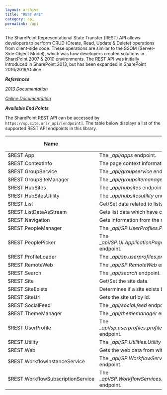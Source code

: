 ```yaml
---
layout: archive
title: "REST API"
category: api
permalink: /api
---
```

The SharePoint Representational State Transfer (REST) API allows developers to perform CRUD (Create, Read, Update & Delete) operations from client-side code. These operations are similar to the SSOM (Server-Side Object Model), which was how developers created solutions in SharePoint 2007 & 2010 environments. The REST API was initially introduced in SharePoint 2013, but has been expanded in SharePoint 2016/2019/Online.

**_References_**

_[2013 Documentation](https://msdn.microsoft.com/en-us/library/office/jj860569.aspx)_

_[Online Documentation](https://docs.microsoft.com/en-us/sharepoint/dev/sp-add-ins/get-to-know-the-sharepoint-rest-service)_

**_Available End Points_**

The SharePoint REST API can be accessed by ```https://sp.site.url/_api/[endpoint]```. The table below displays a list of the supported REST API endpoints in this library.

| Name | Description | Library Reference |
| --- | --- | --- |
| $REST.App | The __api/apps_ endpoint. | [Documentation](/docs/sprest/modules/__types_lib_apps_d_.html) |
| $REST.ContextInfo | The page context information. | [Documentation](/docs/sprest/modules/__types_lib_contextinfo_d_.html) |
| $REST.GroupService | The __api/groupservice_ endpoint. | [Documentation](/docs/sprest/modules/__types_lib_groupservice_d_.html) |
| $REST.GroupSiteManager | The __api/groupsitemanager_ endpoint. | [Documentation](/docs/sprest/modules/__types_lib_groupsitemanager_d_.html) |
| $REST.HubSites | The __api/hubsites_ endpoint. | [Documentation](/docs/sprest/modules/__types_lib_hubsites_d_.html) |
| $REST.HubSitesUtility | The __api/hubsitesutility_ endpoint. | [Documentation](/docs/sprest/modules/__types_lib_hubsitesutility_d_.html) |
| $REST.List | Get/Set data related to lists. | [Documentation](/docs/sprest/modules/__types_lib_list_d_.html) |
| $REST.ListDataAsStream | Gets list data which have complex fields. | [Documentation](/docs/sprest/interfaces/__types_lib_list_d_.ilistdatastream.html) |
| $REST.Navigation | Gets information from the navigation nodes. | [Documentation](/docs/sprest/modules/__types_lib_navigation_d_.html) |
| $REST.PeopleManager | The __api/SP.UserProfiles.PeopleManager_ endpoint. | [Documentation](/docs/sprest/modules/__types_lib_peoplemanager_d_.html) |
| $REST.PeoplePicker | The __api/SP.UI.ApplicationPages.ClientPeoplePickerWebServiceInterface_ endpoint. | [Documentation](/docs/sprest/modules/__types_lib_peoplepicker_d_.html) |
| $REST.ProfileLoader | The __api/sp.userprofiles.profileloader.getprofileloader_ endpoint. | [Documentation](/docs/sprest/modules/__types_lib_profileloader_d_.html) |
| $REST.RemoteWeb | The __api/SP.RemoteWeb_ endpoint. | [Documentation](/docs/sprest/interfaces/__types_lib_web_d_.iweb.html#getremoteweb) |
| $REST.Search | The __api/search_ endpoint. | [Documentation](/docs/sprest/modules/__types_lib_search_d_.html) |
| $REST.Site | Get/Set the site data. | [Documentation](/docs/sprest/modules/__types_lib_site_d_.html) |
| $REST.SiteExists | Determines if a site exists by url. | [Documentation](/docs/sprest/interfaces/__types_lib_site_d_.isite.html#exists) |
| $REST.SiteUrl | Gets the site url by id. | [Documentation](/docs/sprest/interfaces/__types_lib_site_d_.isite.html#geturlbyid) |
| $REST.SocialFeed | The __api/social.feed_ endpoint. | [Documentation](/docs/sprest/modules/__types_lib_socialfeed_d_.html) |
| $REST.ThemeManager | The __api/thememanager_ endpoint. | [Documentation](/docs/sprest/modules/__types_lib_thememanager_d_.html) |
| $REST.UserProfile | The __api/sp.userprofiles.profileloader.getprofileloader/getUserProfile_ endpoint. | [Documentation](/docs/sprest/modules/__types_lib_userprofile_d_.html) |
| $REST.Utility | The __api/SP.Utilities.Utility_ endpoint. | [Documentation](/docs/sprest/modules/__types_lib_utility_d_.html) |
| $REST.Web | Gets the web data from within the web application. | [Documentation](/docs/sprest/modules/__types_lib_web_d_.html) |
| $REST.WorkflowInstanceService | The __api/SP.WorkflowServices.WorkflowInstanceService.Current_ endpoint. | [Documentation](/docs/sprest/modules/__types_lib_wfinstanceservice_d_.html) |
| $REST.WorkflowSubscriptionService | The __api/SP.WorkflowServices.WorkflowSubscriptionService.Current_ endpoint. | [Documentation](/docs/sprest/modules/__types_lib_wfsubscriptionservice_d_.html) |